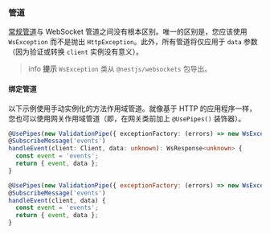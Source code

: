 ### 管道

[常规管道](/pipes)与 WebSocket 管道之间没有根本区别。唯一的区别是，您应该使用 `WsException` 而不是抛出 `HttpException`。此外，所有管道将仅应用于 `data` 参数（因为验证或转换 `client` 实例没有意义）。

> info **提示** `WsException` 类从 `@nestjs/websockets` 包导出。

#### 绑定管道

以下示例使用手动实例化的方法作用域管道。就像基于 HTTP 的应用程序一样，您也可以使用网关作用域管道（即，在网关类前加上 `@UsePipes()` 装饰器）。

```typescript title="app.gateway.ts"
@UsePipes(new ValidationPipe({ exceptionFactory: (errors) => new WsException(errors) }))
@SubscribeMessage('events')
handleEvent(client: Client, data: unknown): WsResponse<unknown> {
  const event = 'events';
  return { event, data };
}
```

```javascript title="app.gateway.js"
@UsePipes(new ValidationPipe({ exceptionFactory: (errors) => new WsException(errors) }))
@SubscribeMessage('events')
handleEvent(client, data) {
  const event = 'events';
  return { event, data };
}
```

